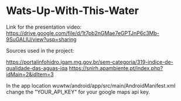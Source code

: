 # Wats-Up-With-This-Water

Link for the presentation video: https://drive.google.com/file/d/1t7pb2nGMae7eGPTJnP6c3Mb-9SuGALlU/view?usp=sharing

Sources used in the project: 

https://portalinfohidro.igam.mg.gov.br/sem-categoria/319-indice-de-qualidade-das-aguas-iqa
https://snirh.apambiente.pt/index.php?idMain=2&idItem=3

In the app location wuwtw/android/app/src/main/AndroidManifest.xml change the "YOUR_API_KEY" for your google maps api key.
